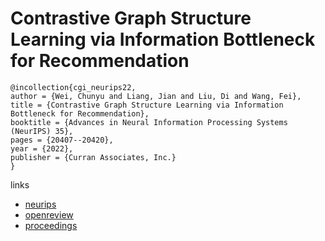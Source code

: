 # Contrastive Graph Structure Learning via Information Bottleneck for Recommendation

```
@incollection{cgi_neurips22,
author = {Wei, Chunyu and Liang, Jian and Liu, Di and Wang, Fei},
title = {Contrastive Graph Structure Learning via Information Bottleneck for Recommendation},
booktitle = {Advances in Neural Information Processing Systems (NeurIPS) 35},
pages = {20407--20420},
year = {2022},
publisher = {Curran Associates, Inc.}
}
```

links
- [neurips](https://nips.cc/Conferences/2022/Schedule?showEvent=54116)
- [openreview](https://openreview.net/forum?id=lhl_rYNdiH6)
- [proceedings](https://papers.nips.cc//paper_files/paper/2022/hash/803b9c4a8e4784072fdd791c54d614e2-Abstract-Conference.html)
